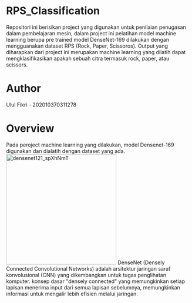 # RPS_Classification
Repositori ini berisikan project yang digunakan untuk penilaian penugasan dalam pembelajaran mesin, dalam project ini pelatihan model machine learning berupa pre trained model DenseNet-169 dilakukan dengan mengguanakan dataset RPS (Rock, Paper, Scissoros). Output yang diharapkan dari project ini merupakan machine learning yang dilatih dapat mengklasifikasikan apakah sebuah citra termasuk rock, paper, atau scissors.

# Author
Ulul Fikri - 202010370311278

# Overview
Pada peroject machine learning yang dilakukan, model Densenet-169 digunakan dan dialatih dengan dataset yang ada.
<img width="300" alt="densenet121_spXhNmT" src="https://github.com/mustarion/RPS_Classification/assets/132191412/4eee1c4a-504d-4c0d-a004-e066d00548e8">
DenseNet (Densely Connected Convolutional Networks) adalah arsitektur jaringan saraf konvolusional (CNN) yang dikembangkan untuk tugas penglihatan komputer. konsep dasar "densely connected" yang memungkinkan setiap lapisan menerima input dari semua lapisan sebelumnya, memungkinkan informasi untuk mengalir lebih efisien melalui jaringan.
